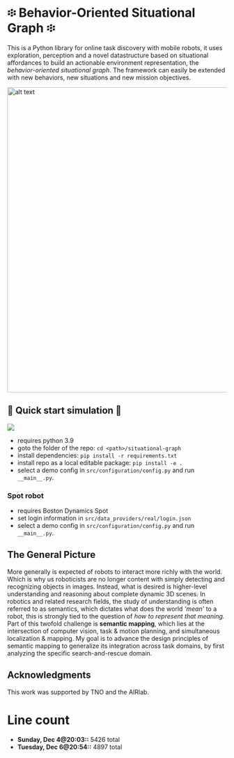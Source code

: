 # ፨ Behavior-Oriented Situational Graph ፨
This is a Python library for online task discovery with mobile robots, it uses exploration, perception and a novel datastructure based on situational affordances to build an actionable environment representation, the *behavior-oriented situational graph*. The framework can easily be extended with new behaviors, new situations and new mission objectives.


 
<img src="documentation/2022-02-01 sampling exploration.gif" alt="alt text" width="700" height="whatever">


## 🚀 Quick start simulation 🚀
![](https://github.com/h0uter/situational-graph/workflows/Project%20Tests/badge.svg)
- requires python 3.9
- goto the folder of the repo: `cd <path>/situational-graph`
- install dependencies: `pip install -r requirements.txt`
- install repo as a local editable package: `pip install -e .`
- select a demo config in `src/configuration/config.py` and run `__main__.py`.

### Spot robot
- requires Boston Dynamics Spot
- set login information in `src/data_providers/real/login.json`
- select a demo config in `src/configuration/config.py` and run `__main__.py`.


<!-- <img src="documentation/dog.jpg" alt="alt text" width="700" height="whatever"> -->


## The General Picture
More generally is expected of robots to interact more richly with the world. Which is why us roboticists are no longer content with simply detecting and recognizing objects in images. Instead, what is desired is higher-level understanding and reasoning about complete dynamic 3D scenes. 
In robotics and related research fields, the study of understanding is often referred to as semantics, which dictates what does the world _‘mean'_ to a robot, this is strongly tied to the question of _how to represent that meaning._ Part of this twofold challenge is **semantic mapping**, which lies at the intersection of computer vision, task & motion planning, and simultaneous localization & mapping. 
My goal is to advance the design principles of semantic mapping to generalize its integration across task domains, by first analyzing the specific search-and-rescue domain.

## Acknowledgments
This work was supported by TNO and the AIRlab.

# Line count
- **Sunday, Dec 4@20:03::** 5426 total
- **Tuesday, Dec 6@20:54::** 4897 total